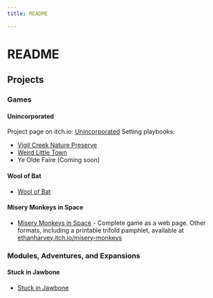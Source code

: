 ```yaml
---
title: README

---
```


README
=========

Projects
-----------

### Games


#### Unincorporated
Project page on itch.io: [Unincorporated](https://ethanharvey.itch.io/unincorporated)
  Setting playbooks:
  - [Vigil Creek Nature Preserve](https://ethanharvey.itch.io/vigil-creek)
  - [Weird Little Town](https://ethanharvey.itch.io/weird-little-town)
  - Ye Olde Faire (Coming soon)
 
 
#### Wool of Bat
- [Wool of Bat](https://ethanharvey.itch.io/wool-of-bat)


#### Misery Monkeys in Space
- [Misery Monkeys in Space](https://ethan-harvey.github.io/misery-monkeys) - Complete game as a web page. Other formats, including a printable trifold pamphlet, available at [ethanharvey.itch.io/misery-monkeys](https://ethanharvey.itch.io/misery-monkeys)


### Modules, Adventures, and Expansions


#### Stuck in Jawbone
- [Stuck in Jawbone](https://ethanharvey.itch.io/jawbone)

